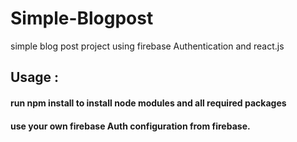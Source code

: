 # Simple-Blogpost
simple blog post project using firebase Authentication and react.js 
## Usage :
#### run npm install to install node modules and all required packages
#### use your own firebase Auth configuration from firebase.
